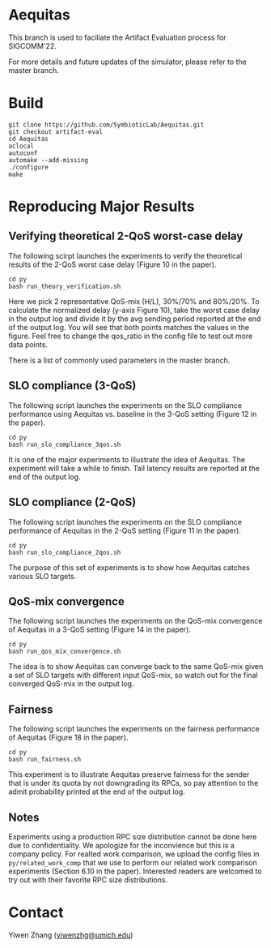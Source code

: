 # Aequitas
This branch is used to faciliate the Artifact Evaluation process for SIGCOMM'22.

For more details and future updates of the simulator, please refer to the master branch.

# Build
```
git clone https://github.com/SymbioticLab/Aequitas.git
git checkout artifact-eval
cd Aequitas
aclocal
autoconf
automake --add-missing
./configure
make
```

# Reproducing Major Results
## Verifying theoretical 2-QoS worst-case delay
The following scirpt launches the experiments to verify the theoretical results of the 2-QoS worst case delay (Figure 10 in the paper).

```
cd py
bash run_theory_verification.sh
```

Here we pick 2 representative QoS-mix (H/L), 30%/70% and 80%/20%.
To calculate the normalized delay (y-axis Figure 10), take the worst case delay in the output log and divide it by the avg sending period reported at the end of the output log.
You will see that both points matches the values in the figure.
Feel free to change the qos_ratio in the config file to test out more data points.

There is a list of commonly used parameters in the master branch.

## SLO compliance (3-QoS)
The following script launches the experiments on the SLO compliance performance using Aequitas vs. baseline in the 3-QoS setting (Figure 12 in the paper).

```
cd py
bash run_slo_compliance_3qos.sh
```

It is one of the major experiments to illustrate the idea of Aequitas. The experiment will take a while to finish. Tail latency results are reported at the end of the output log.

## SLO compliance (2-QoS)
The following script launches the experiments on the SLO compliance performance of Aequitas in the 2-QoS setting (Figure 11 in the paper).

```
cd py
bash run_slo_compliance_2qos.sh
```

The purpose of this set of experiments is to show how Aequitas catches various SLO targets.

## QoS-mix convergence
The following script launches the experiments on the QoS-mix convergence of Aequitas in a 3-QoS setting (Figure 14 in the paper).

```
cd py
bash run_qos_mix_convergence.sh
```

The idea is to show Aequitas can converge back to the same QoS-mix given a set of SLO targets with different input QoS-mix, so watch out for the final converged QoS-mix in the output log.

## Fairness
The following script launches the experiments on the fairness performance of Aequitas (Figure 18 in the paper).

```
cd py
bash run_fairness.sh
```

This experiment is to illustrate Aequitas preserve fairness for the sender that is under its quota by not downgrading its RPCs, so pay attention to the admit probability printed at the end of the output log.

## Notes
Experiments using a production RPC size distribution cannot be done here due to confidentiality. We apologize for the inconvience but this is a company policy.
For realted work comparison, we upload the config files in ```py/related_work_comp``` that we use to perform our related work comparison experiments (Section 6.10 in the paper). Interested readers are welcomed to try out with their favorite RPC size distributions.


# Contact
Yiwen Zhang (yiwenzhg@umich.edu)
